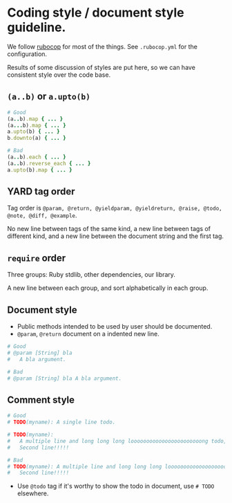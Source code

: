 # Coding style / document style guideline.

We follow [rubocop](https://github.com/bbatsov/rubocop) for most of the things.
See `.rubocop.yml` for the configuration.

Results of some discussion of styles are put here,
so we can have consistent style over the code base.

## `(a..b)` or `a.upto(b)`
```ruby
# Good
(a..b).map { ... }
(a...b).map { ... }
a.upto(b) { ... }
b.downto(a) { ... }

# Bad
(a..b).each { ... }
(a..b).reverse_each { ... }
a.upto(b).map { ... }
```

## YARD tag order
Tag order is `@param, @return, @yieldparam, @yieldreturn, @raise, @todo, @note, @diff, @example`.

No new line between tags of the same kind,
a new line between tags of different kind,
and a new line between the document string and the first tag.

## `require` order
Three groups: Ruby stdlib, other dependencies, our library.

A new line between each group,
and sort alphabetically in each group.

## Document style
* Public methods intended to be used by user should be documented.
* `@param`, `@return` document on a indented new line.
```ruby
# Good
# @param [String] bla
#   A bla argument.

# Bad
# @param [String] bla A bla argument.
```

## Comment style
```ruby
# Good
# TODO(myname): A single line todo.

# TODO(myname):
#   A multiple line and long long long looooooooooooooooooooooong todo,
#   Second line!!!!!

# Bad
# TODO(myname): A multiple line and long long long looooooooooooooooooooooong todo,
#   Second line!!!!!
```
* Use `@todo` tag if it's worthy to show the todo in document, use `# TODO` elsewhere.

